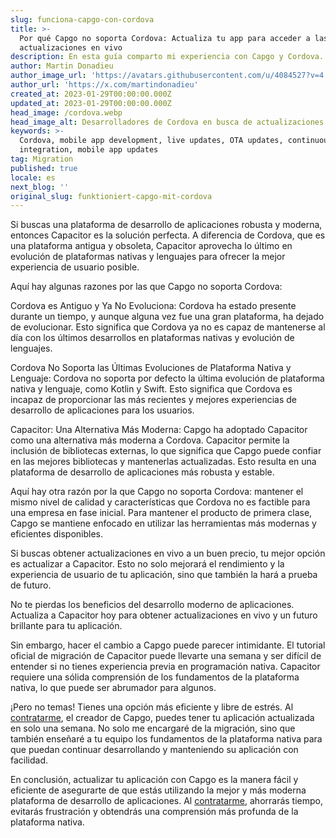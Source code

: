 ```yaml
---
slug: funciona-capgo-con-cordova
title: >-
  Por qué Capgo no soporta Cordova: Actualiza tu app para acceder a las
  actualizaciones en vivo
description: En esta guía comparto mi experiencia con Capgo y Cordova.
author: Martin Donadieu
author_image_url: 'https://avatars.githubusercontent.com/u/4084527?v=4'
author_url: 'https://x.com/martindonadieu'
created_at: 2023-01-29T00:00:00.000Z
updated_at: 2023-01-29T00:00:00.000Z
head_image: /cordova.webp
head_image_alt: Desarrolladores de Cordova en busca de actualizaciones de aplicaciones
keywords: >-
  Cordova, mobile app development, live updates, OTA updates, continuous
  integration, mobile app updates
tag: Migration
published: true
locale: es
next_blog: ''
original_slug: funktioniert-capgo-mit-cordova
---
```

Si buscas una plataforma de desarrollo de aplicaciones robusta y moderna, entonces Capacitor es la solución perfecta. A diferencia de Cordova, que es una plataforma antigua y obsoleta, Capacitor aprovecha lo último en evolución de plataformas nativas y lenguajes para ofrecer la mejor experiencia de usuario posible.

Aquí hay algunas razones por las que Capgo no soporta Cordova:

Cordova es Antiguo y Ya No Evoluciona: Cordova ha estado presente durante un tiempo, y aunque alguna vez fue una gran plataforma, ha dejado de evolucionar. Esto significa que Cordova ya no es capaz de mantenerse al día con los últimos desarrollos en plataformas nativas y evolución de lenguajes.

Cordova No Soporta las Últimas Evoluciones de Plataforma Nativa y Lenguaje: Cordova no soporta por defecto la última evolución de plataforma nativa y lenguaje, como Kotlin y Swift. Esto significa que Cordova es incapaz de proporcionar las más recientes y mejores experiencias de desarrollo de aplicaciones para los usuarios.

Capacitor: Una Alternativa Más Moderna: Capgo ha adoptado Capacitor como una alternativa más moderna a Cordova. Capacitor permite la inclusión de bibliotecas externas, lo que significa que Capgo puede confiar en las mejores bibliotecas y mantenerlas actualizadas. Esto resulta en una plataforma de desarrollo de aplicaciones más robusta y estable.

Aquí hay otra razón por la que Capgo no soporta Cordova: mantener el mismo nivel de calidad y características que Cordova no es factible para una empresa en fase inicial. Para mantener el producto de primera clase, Capgo se mantiene enfocado en utilizar las herramientas más modernas y eficientes disponibles.

Si buscas obtener actualizaciones en vivo a un buen precio, tu mejor opción es actualizar a Capacitor. Esto no solo mejorará el rendimiento y la experiencia de usuario de tu aplicación, sino que también la hará a prueba de futuro.

No te pierdas los beneficios del desarrollo moderno de aplicaciones. Actualiza a Capacitor hoy para obtener actualizaciones en vivo y un futuro brillante para tu aplicación.

Sin embargo, hacer el cambio a Capgo puede parecer intimidante. El tutorial oficial de migración de Capacitor puede llevarte una semana y ser difícil de entender si no tienes experiencia previa en programación nativa. Capacitor requiere una sólida comprensión de los fundamentos de la plataforma nativa, lo que puede ser abrumador para algunos.

¡Pero no temas! Tienes una opción más eficiente y libre de estrés. Al [contratarme](https://cal.com/martindonadieu/convert-your-cordova-app-to-capacitor/), el creador de Capgo, puedes tener tu aplicación actualizada en solo una semana. No solo me encargaré de la migración, sino que también enseñaré a tu equipo los fundamentos de la plataforma nativa para que puedan continuar desarrollando y manteniendo su aplicación con facilidad.

En conclusión, actualizar tu aplicación con Capgo es la manera fácil y eficiente de asegurarte de que estás utilizando la mejor y más moderna plataforma de desarrollo de aplicaciones. Al [contratarme](https://cal.com/martindonadieu/convert-your-cordova-app-to-capacitor/), ahorrarás tiempo, evitarás frustración y obtendrás una comprensión más profunda de la plataforma nativa.
